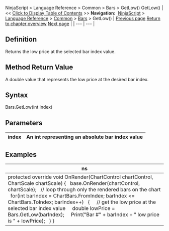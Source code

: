 ﻿
NinjaScript > Language Reference > Common > Bars > GetLow()
GetLow()
| << [Click to Display Table of Contents](getlow.md) >> **Navigation:**     [NinjaScript](ninjascript-1.md) > [Language Reference](language_reference_wip-1.md) > [Common](common-1.md) > [Bars](bars-1.md) > GetLow() | [Previous page](gethigh-1.md) [Return to chapter overview](bars-1.md) [Next page](getopen-1.md) |
| --- | --- |
## Definition
Returns the low price at the selected bar index value.
 
## Method Return Value
A double value that represents the low price at the desired bar index.
## 
## Syntax
Bars.GetLow(int index)
 
## Parameters
| index | An int representing an absolute bar index value |
| --- | --- |

## Examples
| ns |
| --- |
| protected override void OnRender(ChartControl chartControl, ChartScale chartScale) {    base.OnRender(chartControl, chartScale);    // loop through only the rendered bars on the chart    for(int barIndex = ChartBars.FromIndex; barIndex <= ChartBars.ToIndex; barIndex++)    {      // get the low price at the selected bar index value      double lowPrice = Bars.GetLow(barIndex);      Print("Bar #" + barIndex + " low price is " + lowPrice);    } } |

